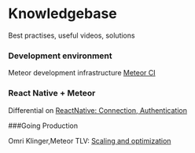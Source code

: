# Knowledgebase
Best practises, useful videos, solutions

### Development environment
Meteor development infrastructure [Meteor CI]

### React Native + Meteor
Differential on [ReactNative: Connection, Authentication]

###Going Production

Omri Klinger,Meteor TLV: [Scaling and optimization]



[Scaling and optimization]:https://www.youtube.com/watch?v=1M0lEuhxAGk
[ReactNative: Connection, Authentication]:http://blog.differential.com/react-native-meteor-boilerplate/
[Meteor CI]:https://martinhbramwell.github.io/Meteor-CI-Tutorial/index.html
